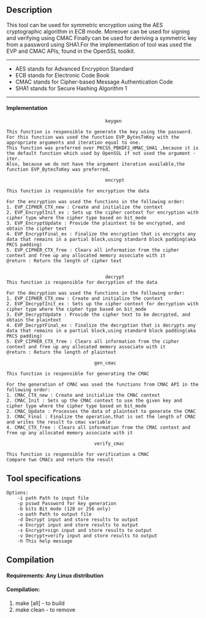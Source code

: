 
## Description

This tool can be used for symmetric encryption using the AES cryptographic algorithm in ECB mode. Moreover can be used for signing and verifying using CMAC
Finally can be used for deriving a symmetric key from a password using SHA1.For the implementation of tool was used the EVP and CMAC APIs, found in the OpenSSL toolkit.

***************************************************************
* AES stands for Advanced Encryption Standard
* ECB stands for Electronic Code Book
* CMAC stands for Cipher-based Message Authentication Code
* SHA1 stands for Secure Hashing Algorithm 1
***************************************************************


#### Implementation


```
					                keygen 
			
This function is responsible to generate the key using the password.
For this function was used the function EVP_BytesToKey with the appropriate arguments and iteration equal to one.
This function was preferred over PKCS5_PBKDF2_HMAC_SHA1 ,because it is the default function which used by OpenSSL if not used the argument -iter.
Also, because we do not have the argument iteration available,the function EVP_BytesToKey was preferred.

```



```
				                    encrypt 
	
This function is responsible for encryption the data

For the encryption was used the functions in the following order:
1. EVP_CIPHER_CTX_new : Create and initialize the context
2. EVP_EncryptInit_ex : Sets up the cipher context for encryption with cipher type where the cipher type based on bit_mode
3. EVP_EncryptUpdate : Provide the plaintext to be encrypted, and obtain the cipher text
4. EVP_EncryptFinal_ex : Finalize the encryption that is encrypts any data that remains in a partial block,using standard block padding(aka PKCS padding)
5. EVP_CIPHER_CTX_free : Clears all information from the cipher context and free up any allocated memory associate with it
@return : Return the length of cipher text


```



```
					                decrypt 	
This function is responsible for decryption of the data

For the decryption was used the functions in the following order:
1. EVP_CIPHER_CTX_new : Create and initialize the context
2. EVP_DecryptInit_ex : Sets up the cipher context for decryption with cipher type where the cipher type based on bit_mode
3. EVP_DecryptUpdate : Provide the cipher text to be decrypted, and obtain the plaintext
4. EVP_DecryptFinal_ex : Finalize the decryption that is decrypts any data that remains in a partial block,using standard block padding(aka PKCS padding)
5. EVP_CIPHER_CTX_free : Clears all information from the cipher context and free up any allocated memory associate with it
@return : Return the length of plaintext

```



```
					            gen_cmac

This function is responsible for generating the CMAC

For the generation of CMAC was used the functions from CMAC API in the following order:
1. CMAC_CTX_new : Create and initialize the CMAC context
2. CMAC_Init : Sets up the CMAC context to use the given key and cipher type where the cipher type based on bit_mode
2. CMAC_Update : Processes the data of plaintext to generate the CMAC
3. CMAC_Final : Finalize the operation,that is set the length of CMAC and writes the result to cmac variable
4. CMAC_CTX_free : Clears all information from the CMAC context and free up any allocated memory associate with it

```



```
				   	            verify_cmac 
	
This function is responsible for verification a CMAC
Compare two CMACs and return the result

```

## Tool specifications

```
Options:
    -i path Path to input file
    -p psswd Password for key generation
    -b bits Bit mode (128 or 256 only)
    -o path Path to output file
    -d Decrypt input and store results to output
    -e Encrypt input and store results to output
    -s Encrypt+sign input and store results to output
    -v Decrypt+verify input and store results to output
    -h This help message
```
## Compilation

#### Requirements: Any Linux distribution

#### Compilation: 
  1. make [all]  - to build 
  2. make clean - to remove
